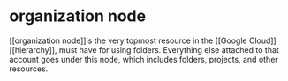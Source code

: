 # organization node

[[organization node]]is the very topmost resource in the [[Google Cloud]] [[hierarchy]], must have for using folders.
Everything else attached to that account goes under this node, which includes folders, projects, and other resources.